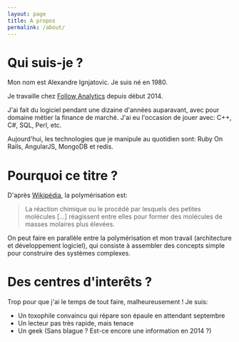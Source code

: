 ```yaml
---
layout: page
title: A propos
permalink: /about/
---
```


# Qui suis-je ?

Mon nom est Alexandre Ignjatovic. Je suis né en 1980.

Je travaille chez [Follow Analytics](http://followanalytics.com) depuis début 2014.

J'ai fait du logiciel pendant une dizaine d'années auparavant, avec pour domaine métier la finance de marché. J'ai eu l'occasion de jouer avec: C++, C#, SQL, Perl, etc.

Aujourd'hui, les technologies que je manipule au quotidien sont: Ruby On Rails, AngularJS, MongoDB et redis.

# Pourquoi ce titre ?

D'après [Wikipédia](http://fr.wikipedia.org/wiki/Polymérisation), la polymérisation est:

> La réaction chimique ou le procédé par lesquels des petites molécules [...] réagissent entre elles pour former des molécules de masses molaires plus élevées.


On peut faire en parallèle entre la polymérisation et mon travail (architecture et développement logiciel), qui consiste à assembler des concepts simple pour construire des systèmes complexes.

# Des centres d'interêts ?

Trop pour que j'ai le temps de tout faire, malheureusement ! Je suis:

* Un toxophile convaincu qui répare son épaule en attendant septembre
* Un lecteur pas très rapide, mais tenace
* Un geek (Sans blague ? Est-ce encore une information en 2014 ?)

